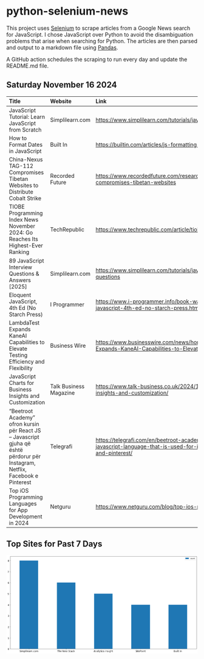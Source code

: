 # python-selenium-news

This project uses [Selenium](https://www.seleniumhq.org/) to scrape articles from a Google News search for JavaScript.
I chose JavaScript over Python to avoid the disambiguation problems that arise when searching for Python.
The articles are then parsed and output to a markdown file using [Pandas](https://pandas.pydata.org/).

A GitHub action schedules the scraping to run every day and update the README.md file.

## Saturday November 16 2024


| Title                                                                                                                          | Website                | Link                                                                                                                                                          |
|:-------------------------------------------------------------------------------------------------------------------------------|:-----------------------|:--------------------------------------------------------------------------------------------------------------------------------------------------------------|
| JavaScript Tutorial: Learn JavaScript from Scratch                                                                             | Simplilearn.com        | https://www.simplilearn.com/tutorials/javascript-tutorial                                                                                                     |
| How to Format Dates in JavaScript                                                                                              | Built In               | https://builtin.com/articles/js-formatting-date                                                                                                               |
| China-Nexus TAG-112 Compromises Tibetan Websites to Distribute Cobalt Strike                                                   | Recorded Future        | https://www.recordedfuture.com/research/china-nexus-tag-112-compromises-tibetan-websites                                                                      |
| TIOBE Programming Index News November 2024: Go Reaches Its Highest-Ever Ranking                                                | TechRepublic           | https://www.techrepublic.com/article/tiobe-index-commentary-november-24/                                                                                      |
| 89 JavaScript Interview Questions & Answers [2025]                                                                             | Simplilearn.com        | https://www.simplilearn.com/tutorials/javascript-tutorial/javascript-interview-questions                                                                      |
| Eloquent JavaScript, 4th Ed (No Starch Press)                                                                                  | I Programmer           | https://www.i-programmer.info/book-watch-archive/17615-eloquent-javascript-4th-ed-no-starch-press.html                                                        |
| LambdaTest Expands KaneAI Capabilities to Elevate Testing Efficiency and Flexibility                                           | Business Wire          | https://www.businesswire.com/news/home/20241115651336/en/LambdaTest-Expands-KaneAI-Capabilities-to-Elevate-Testing-Efficiency-and-Flexibility                 |
| JavaScript Charts for Business Insights and Customization                                                                      | Talk Business Magazine | https://www.talk-business.co.uk/2024/11/15/javascript-charts-for-business-insights-and-customization/                                                         |
| “Beetroot Academy” ofron kursin për React JS – Javascript gjuha që është përdorur për Instagram, Netflix, Facebook e Pinterest | Telegrafi              | https://telegrafi.com/en/beetroot-academy-offers-the-course-for-react-js-javascript-language-that-is-used-for-instagram%2C-netflix%2C-facebook-and-pinterest/ |
| Top iOS Programming Languages for App Development in 2024                                                                      | Netguru                | https://www.netguru.com/blog/top-ios-programming-languages                                                                                                    |
## Top Sites for Past 7 Days

![Graph of Top Sites](https://raw.githubusercontent.com/dan-mba/python-selenium-news/main/last-week.png)
